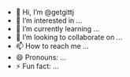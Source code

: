 - 👋 Hi, I’m @getgittj
- 👀 I’m interested in ...
- 🌱 I’m currently learning ...
- 💞️ I’m looking to collaborate on ...
- 📫 How to reach me ...
- 😄 Pronouns: ...
- ⚡ Fun fact: ...

<!---
getgittj/getgittj is a ✨ special ✨ repository because its `README.md` (this file) appears on your GitHub profile.
You can click the Preview link to take a look at your changes.
--->
